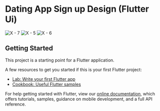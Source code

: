 # Dating App Sign up Design (Flutter Ui)

![X - 7](https://user-images.githubusercontent.com/87581799/132537468-02dbcbb0-d89c-4adc-8220-d8b43d26ebd3.png)
![X - 5](https://user-images.githubusercontent.com/87581799/132537476-eef0ec89-140c-41e8-bc35-93a3412a9b71.png)
![X - 6](https://user-images.githubusercontent.com/87581799/132537512-93f53ce0-6180-4aaa-83bb-efccfbff8ca7.png)


## Getting Started

This project is a starting point for a Flutter application.

A few resources to get you started if this is your first Flutter project:

- [Lab: Write your first Flutter app](https://flutter.dev/docs/get-started/codelab)
- [Cookbook: Useful Flutter samples](https://flutter.dev/docs/cookbook)

For help getting started with Flutter, view our
[online documentation](https://flutter.dev/docs), which offers tutorials,
samples, guidance on mobile development, and a full API reference.
